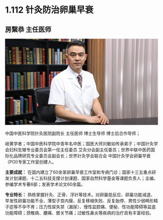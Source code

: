 # 1.112 针灸防治卵巢早衰

## 房繄恭 主任医师

![1678508481703](image/c01_112/1678508481703.png)

中国中医科学院针灸医院副院长 主任医师 博士生导师 博士后合作导师；

岐黄学者；中国中医科学院中青年名中医；国医大师刘敏如传承弟子；中国针灸学会妇科生殖专业委员会第一任主任委员 艾灸分会副主任委员；世界中联中医药国际化品牌研究专业委员会副会长；世界针灸学会联合会 中国针灸学会卵巢早衰（POI)专家工作室创建人。

**主要成就：** 在国内建立了60余家卵巢早衰工作室和专病门诊；国家十三五重点研发计划课题、十二五科技支撑计划课题、国家自然科学基金等课题负责人；主编、参编学术专著6部；发表学术论文60余篇。

**专业特长：** 熟练掌握针灸、正骨、浮针等技术。对卵巢低反应、卵巢功能减退、早发性卵巢功能不全、薄型子宫内膜、反复移植失败、反复胎停、男性少弱畸形精子症等不孕不育；压力性尿失禁（漏尿）、慢性盆腔痛、便秘、性功能障碍等盆底功能障碍；颈椎病、腰痛、膝关节痛；过敏性鼻炎等疾病的治疗具有丰富经验。
